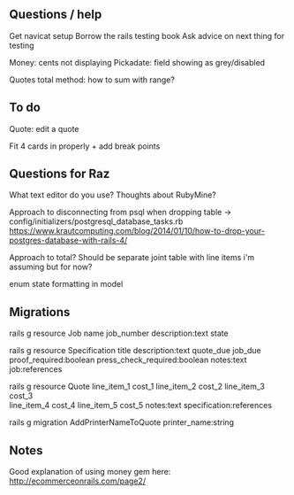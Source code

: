 ## Questions / help

Get navicat setup
Borrow the rails testing book
Ask advice on next thing for testing

Money: cents not displaying
Pickadate: field showing as grey/disabled

Quotes total method: how to sum with range?

## To do

Quote: edit a quote

Fit 4 cards in properly + add break points

## Questions for Raz

What text editor do you use? Thoughts about RubyMine?

Approach to disconnecting from psql when dropping table -> config/initializers/postgresql_database_tasks.rb
https://www.krautcomputing.com/blog/2014/01/10/how-to-drop-your-postgres-database-with-rails-4/

Approach to total? Should be separate joint table with line items i'm assuming but for now?

enum state formatting in model

## Migrations

rails g resource Job name job_number description:text state

rails g resource Specification title description:text quote_due job_due \
proof_required:boolean press_check_required:boolean notes:text job:references

rails g resource Quote line_item_1 cost_1 line_item_2 cost_2 line_item_3 cost_3 \
line_item_4 cost_4 line_item_5 cost_5 notes:text specification:references

rails g migration AddPrinterNameToQuote printer_name:string

## Notes

Good explanation of using money gem here: http://ecommerceonrails.com/page2/
